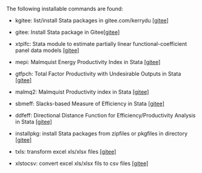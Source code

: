 The following installable commands are found:

* kgitee: list/install Stata packages in gitee.com/kerrydu [[gitee]](https://gitee.com/kerrydu/kgitee/raw/master)

* gitee: Install Stata package in Gitee[[gitee]](https://gitee.com/kerrydu/gitee/raw/master)

* xtplfc: Stata  module to estimate partially linear functional-coefficient panel data models  [[gitee]](https://gitee.com/kerrydu/xtplfc_Stata/raw/master)

* mepi: Malmquist Energy Productivity Index in Stata [[gitee]](https://gitee.com/kerrydu/mepi/raw/master)

* gtfpch: Total Factor Productivity with Undesirable Outputs in Stata [[gitee]](https://gitee.com/kerrydu/gtfpch/raw/master)

* malmq2: Malmquist Productivity index in Stata  [[gitee]](https://gitee.com/kerrydu/malmq2/raw/master)

* sbmeff: Slacks-based Measure of Efficiency in Stata  [[gitee]](https://gitee.com/kerrydu/sbmeff/raw/master)

* ddfeff: Directional Distance Function for Efficiency/Productivity Analysis in Stata [[gitee]](https://gitee.com/kerrydu/ddfeff/raw/master)

* installpkg: install Stata packages from zipfiles or pkgfiles in directory [[gitee]](https://gitee.com/kerrydu/gitee/raw/master/installpkg])

* txls: transform excel xls/xlsx files [[gitee]](https://gitee.com/kerrydu/clearpsdinexcel/raw/master)

* xlstocsv:  convert excel xls/xlsx fils to csv files [[gitee]](https://gitee.com/kerrydu/clearpsdinexcel/raw/master)

  

